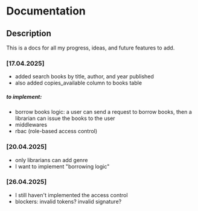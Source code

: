 # Documentation
## Description
This is a docs for all my progress, ideas, and future features to add.

### [17.04.2025]
- added search books by title, author, and year published
- also added copies_available column to books table

##### to implement: 
- borrow books logic: a user can send a request to borrow books, then a librarian can issue the books to the user
- middlewares
- rbac (role-based access control)

### [20.04.2025]
- only librarians can add genre
- I want to implement "borrowing logic"

### [26.04.2025]
- I still haven't implemented the access control
- blockers: invalid tokens? invalid signature?
